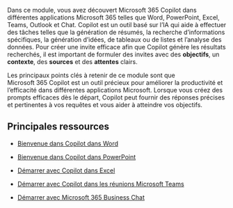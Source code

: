 Dans ce module, vous avez découvert Microsoft 365 Copilot dans différentes applications Microsoft 365 telles que Word, PowerPoint, Excel, Teams, Outlook et Chat. Copilot est un outil basé sur l’IA qui aide à effectuer des tâches telles que la génération de résumés, la recherche d’informations spécifiques, la génération d’idées, de tableaux ou de listes et l’analyse des données. Pour créer une invite efficace afin que Copilot génère les résultats recherchés, il est important de formuler des invites avec des **objectifs**, un **contexte**, des **sources** et des **attentes** clairs.

Les principaux points clés à retenir de ce module sont que Microsoft 365 Copilot est un outil précieux pour améliorer la productivité et l’efficacité dans différentes applications Microsoft. Lorsque vous créez des prompts efficaces dès le départ, Copilot peut fournir des réponses précises et pertinentes à vos requêtes et vous aider à atteindre vos objectifs.

## Principales ressources

- [Bienvenue dans Copilot dans Word](https://support.microsoft.com/en-us/office/welcome-to-copilot-in-word-2135e85f-a467-463b-b2f0-c51a46d625d1)

- [Bienvenue dans Copilot dans PowerPoint](https://support.microsoft.com/office/welcome-to-copilot-in-powerpoint-57133c75-24c0-4519-8096-d0dadf25fb8d)

- [Démarrer avec Copilot dans Excel](https://support.microsoft.com/office/get-started-with-copilot-in-excel-d7110502-0334-4b4f-a175-a73abdfc118a)

- [Démarrer avec Copilot dans les réunions Microsoft Teams](https://support.microsoft.com/office/get-started-with-copilot-in-microsoft-teams-meetings-0bf9dd3c-96f7-44e2-8bb8-790bedf066b1)

- [Démarrer avec Microsoft 365 Business Chat](https://support.microsoft.com/topic/get-started-with-microsoft-365-chat-5b00a52d-7296-48ee-b938-b95b7209f737)